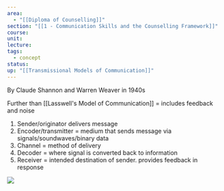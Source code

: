 ```yaml
---
area:
  - "[[Diploma of Counselling]]"
section: "[[1 - Communication Skills and the Counselling Framework]]"
course: 
unit: 
lecture: 
tags:
  - concept
status: 
up: "[[Transmissional Models of Communication]]"
---
```

By Claude Shannon and Warren Weaver in 1940s

Further than [[Lasswell's Model of Communication]] = includes feedback and noise

1. Sender/originator delivers message
2. Encoder/transmitter = medium that sends message via signals/soundwaves/binary data
3. Channel = method of delivery
4. Decoder = where signal is converted back to information
5. Receiver = intended destination of sender. provides feedback in response

![](https://i.imgur.com/TaCFKD1.png)
